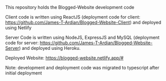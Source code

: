 This repository holds the Blogged-Website development code<br />

Client code is written using ReactJS (deployment code for client: https://github.com/James-T-Ardian/Blogged-Website-Client) and deployed using Netlify<br />

Server Code is written using NodeJS, ExpressJS and MySQL (deployment code for server: https://github.com/James-T-Ardian/Blogged-Website-Server) and deployed using Heroku.

Deployed Website: https://blogged-website.netlify.app/# <br />


Note: development and deployment code was migrated to typescript after initial deployment
